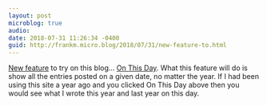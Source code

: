 ```yaml
---
layout: post
microblog: true
audio: 
date: 2018-07-31 11:26:34 -0400
guid: http://frankm.micro.blog/2018/07/31/new-feature-to.html
---
```

[New feature](http://manton.org/2018/07/31/151054.html) to try on this blog... [On This Day](https://github.com/cleverdevil/micromemories). What this feature will do is show all the entries posted on a given date, no matter the year. If I had been using this site a year ago and you clicked On This Day above then you would see what I wrote this year and last year on this day. 
